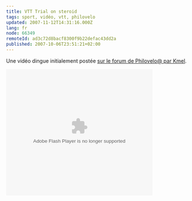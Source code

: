 ```yaml
---
title: VTT Trial on steroid
tags: sport, vidéo, vtt, philovelo
updated: 2007-11-12T14:31:16.000Z
lang: fr
node: 66349
remoteId: ad3c72d8bacf8300f9b22defac43dd2a
published: 2007-10-06T23:51:21+02:00
---
```

 
Une vidéo dingue initialement postée [sur le forum de Philovelo@ par Kmel](http://philovelo.free.fr/forum/read.php?6,151#msg-749).

 
<div class="video">
	<object width="400" height="345" type="application/x-shockwave-flash" data="http://www.metacafe.com/fplayer/839240/earthed_3.swf">
		<param name="movie" value="http://www.metacafe.com/fplayer/839240/earthed_3.swf"></param>
		<param name="allowfullscreen" value="true"></param>
	</object>
</div>

